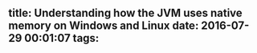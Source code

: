 title: Understanding how the JVM uses native memory on Windows and Linux
date: 2016-07-29 00:01:07
tags:
---
